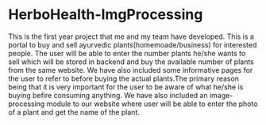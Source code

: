 # HerboHealth-ImgProcessing
This is the first year project that me and my team have developed.
This is a portal to buy and sell ayurvedic plants(homemoade/business) for interested people.
The user will be able to enter the number plants he/she wants to sell which will be stored in backend and buy the available number of plants from the same website.
We have also included some informative pages for the user to refer to before buying the actual plants.The primary reason being that it is very important for the user to be aware of what he/she is buying befire consuming anything.
We have also included an image-processing module to our website where user will be able to enter the photo of a plant and get the name of the plant. 
